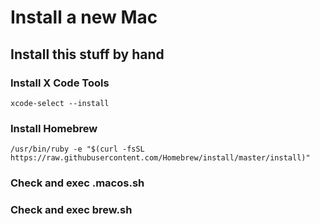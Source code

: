 # Install a new Mac

## Install this stuff by hand

### Install X Code Tools
`xcode-select --install`

### Install Homebrew
`/usr/bin/ruby -e "$(curl -fsSL https://raw.githubusercontent.com/Homebrew/install/master/install)"`

### Check and exec .macos.sh

### Check and exec brew.sh

